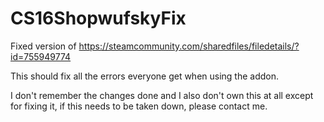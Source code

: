 # CS16ShopwufskyFix
Fixed version of https://steamcommunity.com/sharedfiles/filedetails/?id=755949774

This should fix all the errors everyone get when using the addon.

I don't remember the changes done and I also don't own this at all except for fixing it,
if this needs to be taken down, please contact me.
